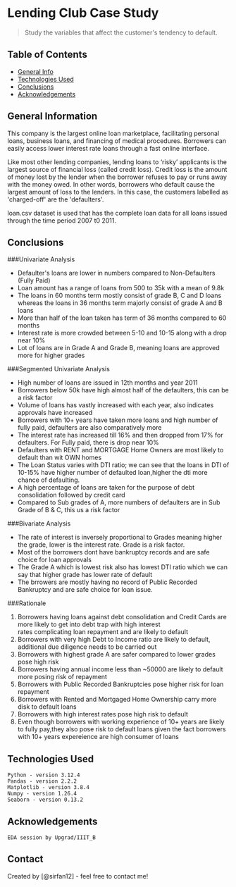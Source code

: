 # Lending Club Case Study
> Study the variables that affect the customer's tendency to default.


## Table of Contents
* [General Info](#general-information)
* [Technologies Used](#technologies-used)
* [Conclusions](#conclusions)
* [Acknowledgements](#acknowledgements)

<!-- You can include any other section that is pertinent to your problem -->

## General Information
This company is the largest online loan marketplace, facilitating personal loans, business loans, and financing of medical procedures. Borrowers can easily access lower interest rate loans through a fast online interface. 

Like most other lending companies, lending loans to ‘risky’ applicants is the largest source of financial loss (called credit loss). Credit loss is the amount of money lost by the lender when the borrower refuses to pay or runs away with the money owed. In other words, borrowers who default cause the largest amount of loss to the lenders. In this case, the customers labelled as 'charged-off' are the 'defaulters'. 

loan.csv dataset is used that has the complete loan data for all loans issued through the time period 2007 t0 2011.

<!-- You don't have to answer all the questions - just the ones relevant to your project. -->

## Conclusions

###Univariate Analysis

- Defaulter's loans are lower in numbers compared to Non-Defaulters (Fully Paid)
- Loan amount has a range of loans from 500 to 35k with a mean of 9.8k
- The loans in 60 months term mostly consist of grade B, C and D loans whereas the loans in 36 months term majorly consist of grade A and B loans
- More than half of the loan taken has term of 36 months compared to 60 months
- Interest rate is more crowded between 5-10 and 10-15 along with a drop near 10%
- Lot of loans are in Grade A and Grade B, meaning loans are approved more for higher grades

###Segmented Univariate Analysis

- High number of loans are issued in 12th months and year 2011
- Borrowers below 50k have high almost half of the defaulters, this can be a risk factor
- Volume of loans has vastly increased with each year, also indicates approvals have increased
- Borrowers with 10+ years have taken more loans and high number of fully paid, defaulters are also comparatively more
- The interest rate has increased till 16% and then dropped from 17% for defaulters. For Fully paid, there is drop near 10%
- Defaulters with RENT and MORTGAGE Home Owners are most likely to default than wit OWN homes
- The Loan Status varies with DTI ratio; we can see that the loans in DTI of 10-15% have higher number of defaulted loan,higher the dti more chance of defaulting.
- A high percentage of loans are taken for the purpose of debt consolidation followed by credit card
- Compared to Sub grades of A, more numbers of defaulters are in Sub Grade of B & C, this us a risk factor

###Bivariate Analysis

- The rate of interest is inversely proportional to Grades meaning higher the grade, lower is the interest rate. Grade is a risk factor.
- Most of the borrowers dont have bankruptcy records and are safe choice for loan approvals
- The Grade A which is lowest risk also has lowest DTI ratio which we can say that higher grade has lower rate of default
- The brrowers are mostly having no record of Public Recorded Bankruptcy and are safe choice for loan issue.

###Rationale

1. Borrowers having loans against debt consolidation and Credit Cards are more likely to get into debt trap with high interest      
   rates complicating loan repayment and are likely to default
2. Borrowers with very high Debt to Income ratio are likely to default, additional due diligence needs to be carried out
3. Borrowers with highest grade A are safer compared to lower grades pose high risk
4. Borrowers having annual income less than ~50000 are likely to default more posing risk of repayment
5. Borrowers with Public Recorded Bankruptcies pose higher risk for loan repayment 
6. Borrowers with Rented and Mortgaged Home Ownership carry more disk to default loans
7. Borrowers with high interest rates pose high risk to default
8. Even though borrowers with working experience of 10+ years are likely to fully pay,they also pose risk to default loans given the fact borrowers with 10+ years expereience are high consumer of loans


<!-- You don't have to answer all the questions - just the ones relevant to your project. -->


## Technologies Used
    Python - version 3.12.4
    Pandas - version 2.2.2
    Matplotlib - version 3.8.4
    Numpy - version 1.26.4
    Seaborn - version 0.13.2

<!-- As the libraries versions keep on changing, it is recommended to mention the version of library used in this project -->

## Acknowledgements
    EDA session by Upgrad/IIIT_B


## Contact
Created by [@sirfan12] - feel free to contact me!


<!-- Optional -->
<!-- ## License -->
<!-- This project is open source and available under the [... License](). -->

<!-- You don't have to include all sections - just the one's relevant to your project -->

